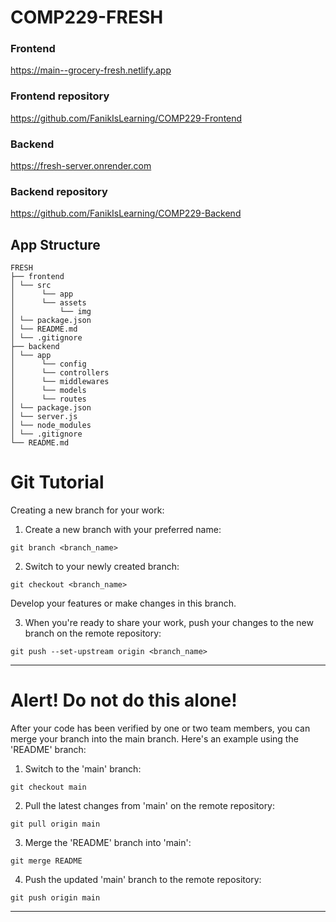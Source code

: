 # COMP229-FRESH

### Frontend

https://main--grocery-fresh.netlify.app

### Frontend repository

https://github.com/FanikIsLearning/COMP229-Frontend

### Backend

https://fresh-server.onrender.com

### Backend repository

https://github.com/FanikIsLearning/COMP229-Backend

## App Structure

```console
FRESH
├── frontend
│ └── src
│      └── app
│      └── assets
│          └── img
│ └── package.json
│ └── README.md
│ └── .gitignore
├── backend
│ └── app
│      └── config
│      └── controllers
│      └── middlewares
│      └── models
│      └── routes
│ └── package.json
│ └── server.js
│ └── node_modules
│ └── .gitignore
└── README.md

```

# Git Tutorial

Creating a new branch for your work:

1. Create a new branch with your preferred name:

```console
git branch <branch_name>
```

2. Switch to your newly created branch:

```console
git checkout <branch_name>
```

Develop your features or make changes in this branch.

3. When you're ready to share your work, push your changes to the new branch on the remote repository:

```console
git push --set-upstream origin <branch_name>
```

---

# Alert! Do not do this alone!

After your code has been verified by one or two team members, you can merge your branch into the main branch. Here's an example using the 'README' branch:

1. Switch to the 'main' branch:

```console
git checkout main
```

2. Pull the latest changes from 'main' on the remote repository:

```console
git pull origin main
```

3. Merge the 'README' branch into 'main':

```console
git merge README
```

4. Push the updated 'main' branch to the remote repository:

```console
git push origin main
```

---
